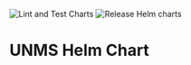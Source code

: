 ![Lint and Test Charts](https://github.com/fastlorenzo/unms-chart/workflows/Lint%20and%20Test%20Charts/badge.svg?branch=master) ![Release Helm charts](https://github.com/fastlorenzo/unms-chart/workflows/Release%20Helm%20charts/badge.svg)
# UNMS Helm Chart
